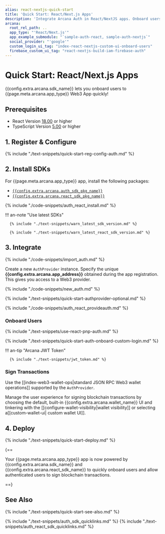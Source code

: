 ```yaml
---
alias: react-nextjs-quick-start
title: 'Quick Start: React/Next.js Apps'
description: 'Integrate Arcana Auth in React/NextJS apps. Onboard users via social login. Provide instant access to the in-app Arcana wallet for signing transactions.'
arcana:
  root_rel_path: ..
  app_type: "'React/Next.js'"
  app_example_submodule: "`sample-auth-react, sample-auth-nextjs`"
  social_provider: "'google'"
  custom_login_ui_tag: "index-react-nextjs-custom-ui-onboard-users"
  firebase_custom_ui_tag: "react-nextjs-build-iam-firebase-auth"
---
```


# Quick Start: React/Next.js Apps

{{config.extra.arcana.sdk_name}} lets you onboard users to {{page.meta.arcana.app_type}} Web3 App quickly!

## Prerequisites

* React Version [18.00](https://github.com/facebook/react/blob/main/CHANGELOG.md#1800-march-29-2022) or higher
* TypeScript Version [5.00](https://github.com/microsoft/TypeScript/releases/tag/v5.0.2) or higher

## 1. Register & Configure 

{% include "./text-snippets/quick-start-reg-config-auth.md" %}

## 2. Install SDKs

For {{page.meta.arcana.app_type}} app, install the following packages:

* [`{{config.extra.arcana.auth_sdk_pkg_name}}`](https://www.npmjs.com/package/@arcana/auth)
* [`{{config.extra.arcana.react_sdk_pkg_name}}`](https://www.npmjs.com/package/@arcana/auth-react)

{% include "./code-snippets/auth_react_install.md" %}

!!! an-note "Use latest SDKs"
  
      {% include "./text-snippets/warn_latest_sdk_version.md" %}

      {% include "./text-snippets/warn_latest_react_sdk_version.md" %}

## 3. Integrate

{% include "./code-snippets/import_auth.md" %}

Create a new `AuthProvider` instance. Specify the unique **{{config.extra.arcana.app_address}}** obtained during the app registration. This gives you access to a Web3 provider.

{% include "./code-snippets/new_auth.md" %}

{% include "./text-snippets/quick-start-authprovider-optional.md" %}

{% include "./code-snippets/auth_react_provideauth.md" %}

### Onboard Users

{% include "./text-snippets/use-react-pnp-auth.md" %}

{% include "./text-snippets/quick-start-auth-onboard-custom-login.md" %}

!!! an-tip "Arcana JWT Token"

      {% include "./text-snippets/jwt_token.md" %}

### Sign Transactions

Use the [[index-web3-wallet-ops|standard JSON RPC Web3 wallet operations]] supported by the `AuthProvider`. 

Manage the user experience for signing blockchain transactions by choosing the default, built-in {{config.extra.arcana.wallet_name}} UI and tinkering with the [[configure-wallet-visibility|wallet visibility]] or selecting a[[custom-wallet-ui| custom wallet UI]].

## 4. Deploy

{% include "./text-snippets/quick-start-deploy.md" %}

{==

Your {{page.meta.arcana.app_type}} app is now powered by {{config.extra.arcana.sdk_name}} and {{config.extra.arcana.react_sdk_name}} to quickly onboard users and allow authenticated users to sign blockchain transactions.

==}

## See Also

{% include "./text-snippets/quick-start-see-also.md" %}

{% include "./text-snippets/auth_sdk_quicklinks.md" %}
{% include "./text-snippets/auth_react_sdk_quicklinks.md" %}

